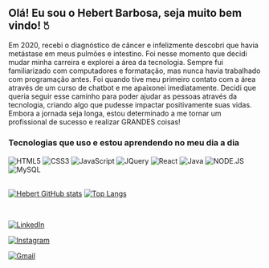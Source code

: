 ## Olá! Eu sou o Hebert Barbosa, seja muito bem vindo! 🖔
Em 2020, recebi o diagnóstico de câncer e infelizmente descobri que havia metástase em meus pulmões e intestino. Foi nesse momento que decidi mudar minha carreira e explorei a área da tecnologia. Sempre fui familiarizado com computadores e formatação, mas nunca havia trabalhado com programação antes. Foi quando tive meu primeiro contato com a área através de um curso de chatbot e me apaixonei imediatamente. Decidi que queria seguir esse caminho para poder ajudar as pessoas através da tecnologia, criando algo que pudesse impactar positivamente suas vidas. Embora a jornada seja longa, estou determinado a me tornar um profissional de sucesso e realizar GRANDES coisas!
<br>

### Tecnologias que uso e estou aprendendo no meu dia a dia
<div style="dispaly: inline_block">
  <img align="center" alt="HTML5" src="https://img.shields.io/badge/HTML5-E34F26?style=for-the-badge&logo=html5&logoColor=white" />
  <img align="center" alt="CSS3" src="https://img.shields.io/badge/CSS3-1572B6?style=for-the-badge&logo=css3&logoColor=white" />
  <img align="center" alt="JavaScript" src="https://img.shields.io/badge/JavaScript-F7DF1E?style=for-the-badge&logo=javascript&logoColor=black" />
  <img align="center" alt="JQuery" src="https://img.shields.io/badge/jQuery-0769AD?style=for-the-badge&logo=jquery&logoColor=white" />
  <img align="center" alt="React" src="https://img.shields.io/badge/React-20232A?style=for-the-badge&logo=react&logoColor=61DAFB" />
  <img align="center" alt="Java" src="https://img.shields.io/badge/Java-ED8B00?style=for-the-badge&logo=openjdk&logoColor=white" />
  <img align="center" alt="NODE.JS" src="https://img.shields.io/badge/Node.js-43853D?style=for-the-badge&logo=node.js&logoColor=white" />
  <img align="center" alt="MySQL" src="https://img.shields.io/badge/MySQL-005C84?style=for-the-badge&logo=mysql&logoColor=white" />
</div>

<br>

[![Hebert GitHub stats](https://github-readme-stats.vercel.app/api?username=devhebert&&theme=tokyonight)](https://github.com/devhebert/github-readme-stats)
[![Top Langs](https://github-readme-stats.vercel.app/api/top-langs/?username=anuraghazra&hide_progress=true)](https://github.com/anuraghazra/github-readme-stats)

<br>

[![LinkedIn](https://img.shields.io/badge/LinkedIn-0077B5?style=for-the-badge&logo=linkedin&logoColor=white)](https://www.linkedin.com/in/hebert-barbosa)

[![Instagram](https://img.shields.io/badge/Instagram-E4405F?style=for-the-badge&logo=instagram&logoColor=white)](https://instagram.com/hebeertluiz)

[![Gmail](https://img.shields.io/badge/Gmail-D14836?style=for-the-badge&logo=gmail&logoColor=white)](contatohebertuiz@gmail.com)
